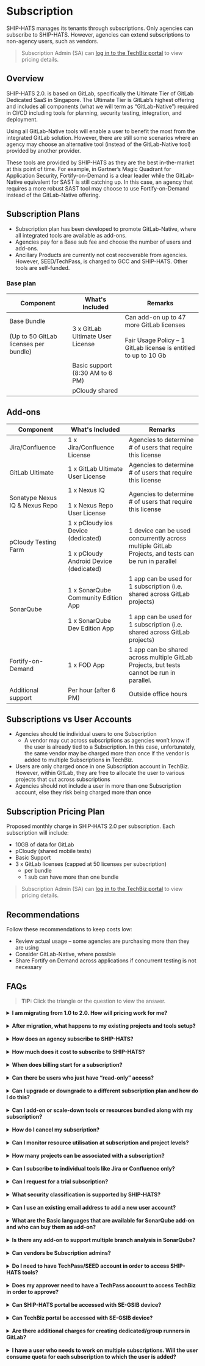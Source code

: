 # Subscription

SHIP-HATS manages its tenants through subscriptions. Only agencies can subscribe to SHIP-HATS. However, agencies can extend subscriptions to non-agency users, such as vendors. 

> Subscription Admin (SA) can [log in to the TechBiz portal](https://docs.developer.tech.gov.sg/docs/techbiz-documentation/) to view pricing details.


## Overview

SHIP-HATS 2.0. is based on GitLab, specifically the Ultimate Tier of GitLab Dedicated SaaS in Singapore. The Ultimate Tier is GitLab’s highest offering and includes all components (what we will term as “GitLab-Native”) required in CI/CD including tools for planning, security testing, integration, and deployment.

Using all GitLab-Native tools will enable a user to benefit the most from the integrated GitLab solution. However, there are still some scenarios where an agency may choose an alternative tool (instead of the GitLab-Native tool) provided by another provider.

These tools are provided by SHIP-HATS as they are the best in-the-market at this point of time. For example, in Gartner’s Magic Quadrant for Application Security, Fortify-on-Demand is a clear leader while the GitLab-Native equivalent for SAST is still catching up. In this case, an agency that requires a more robust SAST tool may choose to use Fortify-on-Demand instead of the GitLab-Native offering. 


## Subscription Plans

- Subscription plan has been developed to promote GitLab-Native, where all integrated tools are available as add-ons.  
- Agencies pay for a Base sub fee and choose the number of users and add-ons.
- Ancillary Products are currently not cost recoverable from agencies. However, SEED/TechPass, is charged to GCC and SHIP-HATS.  Other tools are self-funded.

### Base plan

|Component|What's Included|Remarks|
|---|---|---|
Base Bundle<br><br> (Up to 50 GitLab licenses per bundle)|3 x GitLab Ultimate User License|Can add-on up to 47 more GitLab licenses<br><br> Fair Usage Policy – 1 GitLab license is entitled to up to 10 Gb
||Basic support (8:30 AM to 6 PM)|
||pCloudy shared|

## Add-ons

|Component|What's Included|Remarks|
|---|---|---|
Jira/Confluence|1 x Jira/Confluence License|Agencies to determine # of users that require this license
GitLab Ultimate|1 x GitLab Ultimate User License|Agencies to determine # of users that require this license
Sonatype Nexus IQ & Nexus Repo|1 x Nexus IQ <br><br>1 x Nexus Repo User License|Agencies to determine # of users that require this license
pCloudy Testing Farm|1 x pCloudy ios Device (dedicated)<br><br> 1 x pCloudy Android Device (dedicated)|1 device can be used concurrently across multiple GitLab Projects, and tests can be run in parallel
SonarQube|1 x SonarQube Community Edition App<br><br>1 x SonarQube Dev Edition App|1 app can be used for 1 subscription (i.e. shared across GitLab projects)<br><br>1 app can be used for 1 subscription (i.e. shared across GitLab projects)
Fortify-on-Demand|1 x FOD App|1 app can be shared across multiple GitLab Projects, but tests cannot be run in parallel.
Additional support|Per hour (after 6 PM)|Outside office hours|


## Subscriptions vs User Accounts

- Agencies should tie individual users to one Subscription
  - A vendor may cut across subscriptions as agencies won’t know if the user is already tied to a Subscription. In this case, unfortunately, the same vendor may be charged more than once if the vendor is added to multiple Subscriptions in TechBiz.
- Users are only charged once in one Subscription account in TechBiz. However, within GitLab, they are free to allocate the user to various projects that cut across subscriptions
- Agencies should not include a user in more than one Subscription account, else they risk being charged more than once


## Subscription Pricing Plan
Proposed monthly charge in SHIP-HATS 2.0 per subscription. Each subscription will include:

- 10GB of data for GitLab
- pCloudy (shared mobile tests)
- Basic Support
- 3 x GitLab licenses (capped at 50 licenses per subscription)
  - per bundle
  - 1 sub can have more than one bundle

> Subscription Admin (SA) can [log in to the TechBiz portal](https://docs.developer.tech.gov.sg/docs/techbiz-documentation/) to view pricing details.

## Recommendations

Follow these recommendations to keep costs low: 
- Review actual usage – some agencies are purchasing more than they are using
- Consider GitLab-Native, where possible
- Share Fortify on Demand across applications if concurrent testing is not necessary

## FAQs

>**TIP:** Click the triangle or the question to view the answer.



<details>
 <summary><b> I am migrating from 1.0 to 2.0. How will pricing work for me?	 </b></summary><br>  

If you are migrating from 1.0 to 2.0, you will continue to pay 1.0 pricing until fully migrate to 2.0. After the complete migration, you will start paying as per 2.0 pricing. 

If you complete migration in mid of a month, you will continue to pay as per 1.0 pricing for that month. The 2.0 will commence from next month onwards.

 </details>
<br>

<details>
 <summary><b>After migration, what happens to my existing projects and tools setup?  </b></summary><br>  

After your new subscription is approved and created via TechBiz, your projects and tools will be mapped to your new subscription.

 </details>
<br>

<details>
 <summary><b> How does an agency subscribe to SHIP-HATS?	 </b></summary><br>  

You can [subscribe to SHIP-HATS via the TechBiz portal](https://docs.developer.tech.gov.sg/docs/ship-hats-getting-started/onboard-to-ship-hats).

 </details>
<br>

<details>
 <summary><b>How much does it cost to subscribe to SHIP-HATS?  </b></summary><br>  

Subscription Admin (SA) can [log in to the TechBiz portal](https://docs.developer.tech.gov.sg/docs/techbiz-documentation/) to view pricing details. 

 </details>
<br>

<details>
 <summary><b>When does billing start for a subscription?  </b></summary><br>  

Billing starts from the first of the following month as we offer free subscription from the day of account provisioning until the first of the following month. For example, if account was provisioned on 5 or 25 March 2023, billing starts from 1 April 2023. We charge on a monthly basis, however, overall invoicing will be quarterly. SA can [log in to the TechBiz portal](https://docs.developer.tech.gov.sg/docs/techbiz-documentation/) to view pricing details.
</details>
<br>

<details>
 <summary><b> Can there be users who just have “read-only” access? </b></summary><br>  

Yes. These users will be allocated a guest account. 

</details>
<br>


<details>
 <summary><b> Can I upgrade or downgrade to a different subscription plan and how do I do this? </b></summary><br>  

Yes. [Raise a service request](https://jira.ship.gov.sg/servicedesk/customer/portal/11) with your requirement.  
</details>
<br>

<details>
 <summary><b> Can I add-on or scale-down tools or resources bundled along with my subscription? </b></summary><br>  

Yes. [Raise a service request](https://jira.ship.gov.sg/servicedesk/customer/portal/11) with your requirement.  

</details>
<br>


<details>
 <summary><b> How do I cancel my subscription? </b></summary><br>  

Yes, Subscription Administrator can [raise a service request](https://jira.ship.gov.sg/servicedesk/customer/portal/11) to cancel subscription with one month notice as per the service sheet. 
</details>
<br>

<details>
 <summary><b> Can I monitor resource utilisation at subscription and project levels? </b></summary><br>  

Yes, as a Subscription Administrator or a Project Administrator, you can monitor resource utilisation from your SHIP-HATS account.


Subscription Administrators can monitor Plan Details, Named Users, Projects at the subscription level while Project Administrators can monitor Named Users at the associated project level.

For GitLab, you can view [GitLab dashboards](dashboards). 
</details>
<br>

<details>
 <summary><b>How many projects can be associated with a subscription?  </b></summary><br>  

Refer to the [Subscription plan](#subscription-plans) details. 

 </details>
<br>

<details>
 <summary><b> Can I subscribe to individual tools like Jira or Confluence only? </b></summary><br>  

You can subscribe for [Base plan](#base-plan) and opt for [add-ons](#add-ons) as per your requirement.
</details>
<br>

<details>
 <summary><b>  Can I request for a trial subscription?</b></summary><br>  

Yes. [Raise a service request](https://jira.ship.gov.sg/servicedesk/customer/portal/11) with your requirement. 
</details>
<br>

<details>
 <summary><b>What security classification is supported by SHIP-HATS?  </b></summary><br>  

SHIP-HATS supports applications and content that are **Confidential Cloud Eligible (CCE)** and below.
</details>
<br>

<details>
 <summary><b> Can I use an existing email address to add a new user account? </b></summary><br>  

No. Each user account requires a unique email address. For each new user account, you must use a new email address.
</details>
<br>

<details>
 <summary><b>What are the Basic languages that are available for SonarQube add-on and who can buy them as add-on?  </b></summary><br>  

For supported language, refer to [Tooling Strategy documentation](ship-hats-tools). You can [purchase add-ons](#add-ons) as per your requirement.
</details>
<br>

<details>
 <summary><b>  Is there any add-on to support multiple branch analysis in SonarQube?</b></summary><br>  

Yes. You can add additional programming languages which extend your SonarQube Community edition capabilities to support the [Developer edition](https://www.sonarqube.org/developer-edition/) features and this includes multiple branch analysis. For more information on the languages supported, please refer to [languages supported by SonarQube](https://docs.sonarqube.org/latest/analysis/languages/overview/).
</details>
<br>

<details>
 <summary><b>  Can vendors be Subscription admins?</b></summary><br>  

No. Subscription admins must be public officers. 
</details>
<br>

<details>
 <summary><b> Do I need to have TechPass/SEED account in order to access SHIP-HATS tools? </b></summary><br>  

Yes, users need to have a [TechPass](https://docs.developer.tech.gov.sg/docs/techpass-user-guide/) and/or [SEED](https://docs.developer.tech.gov.sg/docs/security-suite-for-engineering-endpoint-devices/) account to access SHIP-HATS tools on GSIB and Internet devices respectively. 
</details>
<br>

<details>
 <summary><b>  Does my approver need to have a TechPass account to access TechBiz in order to approve?</b></summary><br>  

They can [request for an OTP to access TechBiz portal](https://docs.developer.tech.gov.sg/docs/techbiz-documentation/log-in-to-TechBiz-portal) to approve Service Agreements. 
</details>
<br>

<details>
 <summary><b> Can SHIP-HATS portal be accessed with SE-GSIB device? </b></summary><br>  

No, access to SHIP-HATS portal is currently not possible with SE-GSIB devices.
</details>
<br>

<details>
 <summary><b> Can TechBiz portal be accessed with SE-GSIB device? </b></summary><br>  

No, access to TechBiz portal is currently not possible with SE-GSIB devices.
</details>
<br>

<details>
 <summary><b>  Are there additional charges for creating dedicated/group runners in GitLab?</b></summary><br>  

No.
</details>
<br>

<details>
 <summary><b> I have a user who needs to work on multiple subscriptions. Will the user consume quota for each subscription to which the user is added? </b></summary><br>  

Agencies can allocate the user at GitLab level to ensure that additional quota is not consumed at the subscription level. Agencies should not allocate same user across multiple subscriptions.
</details>
<br>



<!--
**Topics**
- [Overview](#overview)
- [Understanding SHIP-HATS Subscription](#understanding-ship-hats-subscriptionhttpswwwyoutubecomembedksuenr78m4wshowinfo0)
- [FAQs](#faqs)
-->
<!--## Overview -->
<!--
SHIP-HATS manages its tenants through subscriptions. Only agencies can subscribe to SHIP-HATS. However, agencies can extend subscriptions to non-agency users, such as vendors. 

Please refer to [1.0 Subscription](https://www.developer.tech.gov.sg/products/categories/devops/ship-hats/subscription) for details. We will provide SHIP-HATS 2.0 subscription details soon. 

## Pricing

- Aiming for a comparable pricing as SHIP-HATS 1.0. 
- More details by end of Q2 FY22. 

?> You can [send your pricing questions](http://go.gov.sg/she) and we will answer them after the Pricing Review is complete.

## Process needs

- Existing subscriber will need to sign a new Subscription Agreement.

-->
<!--

## Subscription Plans


- Subscription plan has been developed to promote GitLab-Native, where all integrated tools are available as add-ons.  
- Agencies pay for a Base sub fee and choose the number of users and add-ons.
- Ancillary Products are currently not cost recoverable from agencies. However, SEED/TechPass, is charged to GCC and SHIP-HATS. The others are self-funded.
- TechBiz will be chargeable after December. 


### Base Plan

|Component|What's Included|Remarks|
|---|---|---|
Base Bundle <br><br> (Up to 50 GitLab licenses per bundle)|3 x GitLab Ultimate User License <br><br>Basic Support|Can add-on up to 47 more GitLab licenses<br><br>Fair Usage Policy – 1 GitLab license is entitled to up to 10 Gb


<br><br>

### Add-ons

|Component|What's Included|Remarks|
|---|---|---|
Jira/Confluence|1 x Jira/Confluence License|Agencies to determine # of users that require this license
GitLab Ultimate|1 x GitLab Ultimate User License|Agencies to determine # of users that require this license
Sonatype Nexus IQ & Nexus Repo|1 x Nexus IQ <br><br>1 x Nexus Repo User License|Agencies to determine # of users that require this license
pCloudy Testing Farm|1 x pCloudy (shared mobile tests)|(20% of users are using the shared mobile tests today)|
||1 x pCloudy ios Device (dedicated)<br><br>1 x pCloudy Android Device (dedicated)|1 device can be used concurrently across multiple GitLab Projects, and tests can be run in parallel
|SonarQube|1 x SonarQube Community Edition App|1 app can be used for 1 sub
||1 x SonarQube Dev Edition App|1 app can be used for 1 GitLab Project each
Fortify-on-Demand|1 x FOD App|1 app can be shared across multiple GitLab Projects, but tests cannot be run in parallel

## Subscription Pricing Plan
Proposed monthly charge in SHIP-HATS 2.0 per subscription. Each subscription will include:

1. 10GB of data for GitLab
1. pCloudy (shared mobile tests)
1. Basic Support
1. 3 x GitLab licenses (capped at 50 licenses per subscription)

>**Notes:** 
>- Above items are related to fixed costs that cannot be allocated out. 
>- Item (4) Variable license provided for agencies to promote use of new SaaS.
>- Capping related to GitLab license is done through system. >- Agencies will need to sign up a new subscription if they need more than 50 licenses. 

**For pricing details, please log in to your TechBiz account.**

## Recommendations

1. Review actual usage – some agencies are purchasing more than they are using
1. Consider GitLab-Native, where possible
1. Share Fortify on Demand across applications if concurrent testing is not necessary

-->

<!--
?> Though subscription for SHIP-HATS 2.0 has been realigned, pricing for SHIP-HATS 2.0 will be less than the pricing for SHIP-HATS 1.0. 
-->

<!--Following image shows the 4 subscription tiers (Starter, Squad, Team, and Tribe) and available add-ons for each service under SHIP-HATS.

![Subscription Tiers](./images/ship-hats-subscription-table.png)

Public officers can visit the [Intranet website for pricing](https://sgdcs.sgnet.gov.sg/sites/IDA-GoSync/gdspdd-ai/ship/_layouts/15/start.aspx#/SitePages/Pricing.aspx). For further queries on pricing, please drop us an email at <enquiries_ENP@tech.gov.sg>.

-->
<!--
## [Understanding SHIP-HATS Subscription](https://www.youtube.com/embed/ksUEnR78m4w?showinfo=0)

<ifigure> 
<iframe title="YouTubeVideoPlayer" src="https://www.youtube.com/embed/ksUEnR78m4w?showinfo=0" height="500" width="790" frameborder="0" allow="accelerometer; autoplay; encrypted-media; gyroscope; picture-in-picture" allowfullscreen></iframe>
</ifigure>


## FAQs

<br>
<details>
 <summary><b>How does an agency subscribe to SHIP-HATS?</b></summary><br>  

  1. Please send an email to <enquiries_ENP@tech.gov.sg> with the primary email contact.  
  2. We will send an **Onboarding Form** to the Primary Contact to provide information such as subscription requirements, Start Date, details of Primary Contact, Secondary  
  Contact, Agency Nominated Approver and Billing Contact.   
  3. We review the information provided and email the Universal Service Terms (UST) and Service Sheet to the agency nominated approver for approval.   
  4. Once approved, we provision<sup>i</sup> Primary and Secondary subscription administrator accounts.  
  For vendors, kindly get in touch with the agency that you engage with for SHIP-HATS access.
 </details>
<br>
<details>
 <summary><b>How much does it cost to subscribe to SHIP-HATS?</b></summary><br>
  Refer to [pricing details](https://sgdcs.sgnet.gov.sg/sites/IDA-GoSync/gdspdd-ai/ship/SitePages/Pricing.aspx) accessible via your GSIB/SOE machine.
 </details>
<br> 
<details>
 <summary><b>When does billing start for a subscription?</b></summary><br>
  Billing starts only from the first of the following month as we offer free subscription from the day of account provisioning until the first of the following month. 
  For example, if account was provisioned on 5 February 2021, billing starts from 1 March 2021. We charge on a monthly basis, and agency receives invoices every quarter.
 </details>
<br>
<details>
  <summary><b>Do Subscription Admin(SA) accounts consume quota? </b></summary><br>
No. Subscription Admin (SA) accounts do not consume quota.
</details>
<br>

<details>
 <summary><b>Can there be users who just have “read-only” access? </b></summary><br>
  Yes. Note that users with read-only access are also counted as one of the users of that subscription.
 </details>
<br> 
<details>
 <summary><b>Can I upgrade or downgrade to a different tier and how do I do this?</b></summary><br>
  Yes. Subscription Administrator may upgrade or downgrade to a different tier by raising a [service request](https://jira.ship.gov.sg/servicedesk/customer/portal/11)<sup>ii</sup>. While you may upgrade to an upper tier anytime, you can downgrade to a lower tier after the Minimum Commitment Period<sup>iii</sup>. 
 
  For example, if TEAM tier was provisioned on 1 February 2021, the Subscription Administrator may raise a service request to upgrade to TRIBE tier anytime. If needed, you may request to downgrade to SQUAD or STARTER tiers after 1 August 2021.
 </details>
<br> 
<details>
 <summary><b>Can I add-on or scale-down tools or resources bundled along with my subscription?</b></summary><br>
  Yes. Subscription Administrator may add-on additional tools or resources any time and scale-down newly added tools after the Minimum Commitment Period<sup>iii</sup>. Agency can scale up requirement at any point of time. To add on or scale-down the newly added tools, Subscription Administrator can raise a [service request](https://jira.ship.gov.sg/servicedesk/customer/portal/11)<sup>ii</sup>. 
 
  For example, if TEAM tier was provisioned on 1 February 2021 and later you identify a need to have a total of 40 users, 400 shared agent hours and six applications to be scanned for vulnerabilities. In this case, you may add on 2 sets of eight users, 100 shared agent hours and two more apps to your subscription anytime. To remove these add-ons, Subscription Administrator can raise a service request after 1 August 2021.
 </details>
<br> 
<details>
 <summary><b>How do I cancel my subscription?</b></summary><br>
  Subscription Administrator can cancel the subscription. For more information, refer to the [Off-board an Account](https://docs.developer.tech.gov.sg/docs/ship-hats-documentation/#/manage-account?id=off-board-an-account) documentation. 
 </details>
<br> 
<details>
 <summary><b>Can I monitor resource utilisation at subscription and project levels? </b></summary><br>
  Yes, as a Subscription Administrator or a Project Administrator, you can monitor resource utilisation from your SHIP-HATS account.  
  Subscription Administrators can monitor Plan Details, Named Users, Projects and Bamboo utilisation hours at the subscription level while Project Administrators can monitor Named Users and Bamboo utilisation hours at the associated project level.
  </details>
<br> 
 <details>
  <summary><b>How many projects can be associated with a subscription?</b></summary><br>

  | Tier name | Maximum no. of projects |
  | ------------- |:-------------:|
  | Starter       |       6             |
  | Squad         |       12            |
  | Team          |       24            |
  | Tribe         |       48            |

 </details>
 
<br> 
<details>
 <summary><b>How does SHIP-HATS pricing compare with other commercially available CI/CD tools? </b></summary><br>
  Based on Total Cost of Ownership which includes set up and operating costs (including maintenance and audit), SHIP-HATS’ bundled pricing is approximately 60% more cost-efficient than subscribing to commercial licenses individually. Public officers can visit the [Competitive Pricing Assessment](https://sgdcs.sgnet.gov.sg/sites/IDA-GoSync/gdspdd-ai/ship/_layouts/15/WopiFrame2.aspx?sourcedoc=%7BACB6DFA8-2433-48B8-9A24-BABA8688B0F6%7D&file=SHIP-HATS%20Competitive%20Pricing%20Assessment.pdf&action=default&IsList=1&ListId=%7B609D81FE-D9DB-4B7D-8D1A-1F02CD38880C%7D&ListItemId=80) for a cost comparison with Azure DevOps and GitLab.
 </details>
<br> 
<details>
 <summary><b>Can I subscribe to individual tools like Jira or Confluence only?</b></summary><br>
  We are not offering tools individually now; our bundles have been carefully designed to enable agencies adopt good DevSecOps practices. However, if you are keen and have valid reasons, please let us know using [SHIP-HATS Enquiries](https://go.gov.sg/she) form so that we may assess the possibility based on the demand.
 </details>

<br> 
<details>
 <summary><b>Can I request for a trial subscription?</b></summary><br>
  Yes, we offer a 1-month trial account subject to availability. Agencies can reach <enquiries_ENP@tech.gov.sg> to request for trial accounts.
 </details>
<br> 
<details>
 <summary><b>What security classification is supported by SHIP-HATS?</b></summary><br>
  SHIP-HATS supports applications and content that are “Restricted” or below.
 </details>
<br>
<details>
 <summary><b>Can I use an existing email address to add a new user account?</b></summary><br>
  No. Each user account requires a unique email address. For each new user account, you must use a new email address. 
 </details> 
<br>
<details>
 <summary><b>What are the Basic languages that are available for SonarQube add-on and who can buy them as add-on?</b></summary><br>
  [Languages](https://docs.sonarqube.org/latest/analysis/languages/overview/) supported by SonarQube's [Community edition](https://www.sonarsource.com/plans-and-pricing/community/) are the basic languages. Note that only tenants who have subscribed to **Starter** tier can buy this add-on as it is available by default for other tiers.
 </details>
<br> 
<details>
 <summary><b>Is there any add-on to support multiple branch analysis in SonarQube?</b></summary><br>
  Yes. You can add additional programming languages which extend your SonarQube Community edition capabilities to support the [Developer edition](https://www.sonarqube.org/developer-edition/) features and this includes multiple branch analysis. For more information on the languages supported, please refer to [languages](https://docs.sonarqube.org/latest/analysis/languages/overview/) supported by SonarQube.
 </details>

<br>
<sup>[i]</sup> Depending on the agency’s response time to answer any follow-up queries raised by us, it may take 1-3 business days to provision the Subscription Administrator accounts.<br />
<sup>[ii]</sup> We take 1-3 business days to process a service request.<br />
<sup>[iii]</sup> Six consecutive months from the date of account provisioning. 


### Related Topics

- [User roles and permissions](https://docs.developer.tech.gov.sg/docs/ship-hats-portal/#/user-roles-and-permissions)

-->